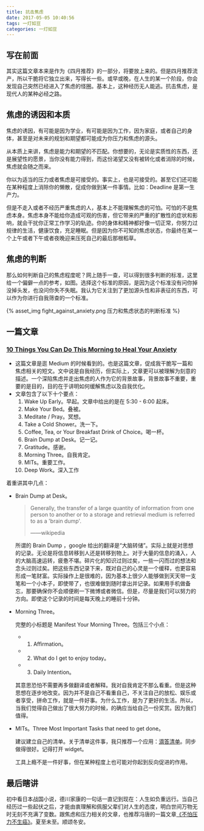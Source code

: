 ```yaml
---
title: 抗击焦虑
date: 2017-05-05 10:40:56
tags: 一灯如豆
categories: 一灯如豆
---
```


## 写在前面

其实这篇文章本来是作为《四月推荐》的一部分，将要放上来的。但是四月推荐流产，所以干脆将它独立出来，写得长一些。或早或晚，在人生的某一个阶段，你会发现自己突然已经进入了焦虑的怪圈。基本上，这种经历无人能逃。抗击焦虑，是现代人的某种必经之路。

## 焦虑的诱因和本质

焦虑的诱因，有可能是因为学业，有可能是因为工作，因为家庭，或者自己的身体，甚至是对未来的规划和期望都可能成为你压力和焦虑的源头。

从本质上来讲，焦虑是能力和期望的不匹配。你想要的，无论是实质性的东西，还是展望性的愿景，当你没有能力得到，而这份渴望又没有被转化或者消除的时候，焦虑就会随之而来。

你以为适当的压力或者焦虑是可接受的。事实上，也是可接受的。甚至它们还可能在某种程度上消除你的懒散，促成你做到某一件事情。比如：Deadline 是第一生产力。

但是不走入或者不经历严重焦虑的人，基本上不能理解焦虑的可怕。可怕的不是焦虑本身。焦虑本身不能给你造成可观的伤害，但它带来的严重的扩散性的症状和影响，就会干扰你正常工作学习的轨迹。你的身体和精神都好像一切正常，你努力过规律的生活，健康饮食，充足睡眠。但是因为你不可知的焦虑状态，你最终在某一个上午或者下午或者夜晚迎来压死自己的最后那根稻草。

## 焦虑的判断

那么如何判断自己的焦虑程度呢？网上随手一查，可以得到很多判断的标准，这里给一个偏僻一点的参考，如图。选择这个标准的原因，是因为这个标准没有问你掉没掉头发，也没问你失不失眠。我认为它关注到了更加源头性和非表征的东西，可以作为你进行自我筛查的一个标准。

{% asset_img fight_against_anxiety.png 压力和焦虑状态的判断标准 %}

## 一篇文章

### [10 Things You Can Do This Morning to Heal Your Anxiety](https://medium.com/personal-growth/10-things-you-can-do-this-morning-to-heal-your-anxiety-d1e320aef4b1)

- 这篇文章是逛 Medium 的时候看到的。也是这篇文章，促成我干脆写一篇和焦虑相关的短文。文中说是自我经历，但实际上，文章更可以被理解为刻意的描述。一个深陷焦虑并走出焦虑的人作为它的背景故事，背景故事不重要，重要的是目的，目的在于讲明如何缓解焦虑以及自我优化。
- 文章包含了以下十个要点：
  1. Wake Up Early。早起。文章中给出的是在 5:30 - 6:00 起床。
  2. Make Your Bed。叠被。
  3. Meditate / Pray。冥想。
  4. Take a Cold Shower。洗一下。
  5. Coffee, Tea, or Your Breakfast Drink of Choice。喝一杯。
  6. Brain Dump at Desk。记一记。
  7. Gratitude。感谢。
  8. Morning Three。自我肯定。
  9. MITs。重要工作。
  10. Deep Work。深入工作

着重讲其中几点：

- Brain Dump at Desk。

  > Generally, the transfer of a large quantity of information from one person to another or to a storage and retrieval medium is referred to as a 'brain dump'.
  >
  > ——wikipedia

  所谓的 Brain Dump ，google 给出的翻译是“大脑转储”。实际上就是对思想的记录。无论是将信息转移到人还是转移到物上。对于大量的信息的涌入，人的大脑高速运转，疲惫不堪。碎片化的知识过则过矣，一些一闪而过的想法和念头过则过矣。把这些东西记录下来，既对自己的心灵是一个缓释，也更容易形成一笔财富。实际操作上是很难的，因为基本上很少人能够做到天天带一支笔和一个小本子，即使带了，也很难做到随时拿出并记录。如果用手机做备忘，那要确保你不会顺便刷一下微博或者微信。但是，尽量是我们可以努力的方向。即使这个记录的时间是每天晚上的睡前十分钟。

- Morning Three。

  完整的小标题是 Manifest Your Morning Three。包括三个小点：
  - 1. Affirmation。
  - 2. What do I get to enjoy today。
  - 3. Daily Intention。

  其意思恐怕不需要再多做翻译或者解释。我对自我肯定不那么看重。但是这种思想在逐步地改变。因为并不是自己不看重自己，不关注自己的放松、娱乐或者享受，拼命工作，就是一件好事。为什么工作，是为了更好的生活。所以，当我们觉得自己做出了很大努力的时候，的确应当给自己一份奖赏。因为我们值得。

- MITs。Three Most Important Tasks that need to get done。

  建议建立自己的清单。关于清单这件事，我只推荐一个应用：[滴答清单](https://www.dida365.com/)。同步做得很好。记得打开 widget。

  工具上瘾不是一件好事，但在某种程度上也可能对你起到反向促进的作用。


## 最后瞎讲

初中看日本战国小说，德川家康的一句话一直记到现在：人生如负重远行。当自己经历过一些起伏之后，才能由衷理解和佩服父辈们对人生的态度，明白世间万物无时无刻不充满了变数。跟焦虑和压力相关的文章，也推荐冯唐的一篇文章[《不怕压力不生癌》](https://mp.weixin.qq.com/s?timestamp=1493968228&src=3&ver=1&signature=pD6WMrQSn0tdlryoA5GiqH*bxy4B4GhCizXNQMBhUxLXXlrsybUm1VRnmSIct9m7CIaHArt3hMPEDXZZ2YliKzUZ3cxsyPHViQUwezMD3wiYYaNvysXa838Bnd01t*kR0DEk8cIDppJTBP9M0KAy3HPszUrGZrF4ZouTN9z2Hvk=)。夏至未至。顺颂冬安。

